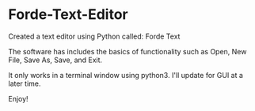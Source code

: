 <img>

</img>

# Forde-Text-Editor

Created a text editor using Python called: Forde Text

The software has includes the basics of functionality such as Open, New File, Save As, Save, and Exit.

It only works in a terminal window using python3. I'll update for GUI at a later time.

Enjoy!


